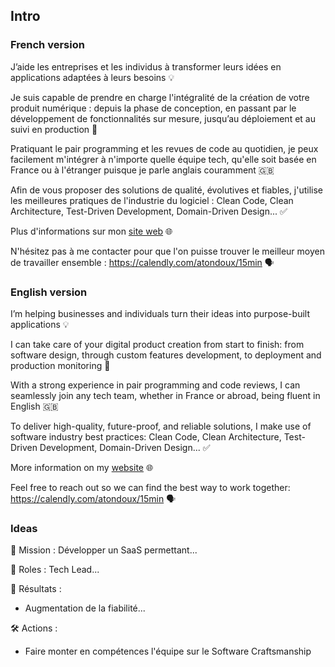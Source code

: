 ## Intro

### French version

J’aide les entreprises et les individus à transformer leurs idées en applications adaptées à leurs besoins 💡

Je suis capable de prendre en charge l'intégralité de la création de votre produit numérique :
depuis la phase de conception, en passant par le développement de fonctionnalités sur mesure,
jusqu’au déploiement et au suivi en production 🚀

Pratiquant le pair programming et les revues de code au quotidien, je peux facilement m'intégrer à n'importe quelle
équipe tech, qu'elle soit basée en France ou à l'étranger puisque je parle anglais couramment 🇬🇧

Afin de vous proposer des solutions de qualité, évolutives et fiables, j'utilise les meilleures pratiques de 
l'industrie du logiciel : Clean Code, Clean Architecture, Test-Driven Development, Domain-Driven Design... ✅

Plus d'informations sur mon [site web](https://aurelientondoux.com/) 🌐

N'hésitez pas à me contacter pour que l'on puisse trouver le meilleur moyen de travailler ensemble :
https://calendly.com/atondoux/15min 🗣️

### English version

I’m helping businesses and individuals turn their ideas into purpose-built applications 💡

I can take care of your digital product creation from start to finish: from software design, 
through custom features development, to deployment and production monitoring 🚀

With a strong experience in pair programming and code reviews, I can seamlessly join any tech team, whether in France
or abroad, being fluent in English 🇬🇧

To deliver high-quality, future-proof, and reliable solutions, I make use of software industry best practices:
Clean Code, Clean Architecture, Test-Driven Development, Domain-Driven Design... ✅

More information on my [website](https://aurelientondoux.com/en/) 🌐

Feel free to reach out so we can find the best way to work together:
https://calendly.com/atondoux/15min 🗣️

### Ideas

🎯 Mission : Développer un SaaS permettant...

👔 Roles : Tech Lead...

🚀 Résultats :
- Augmentation de la fiabilité...

🛠️ Actions :
- Faire monter en compétences l'équipe sur le Software Craftsmanship
